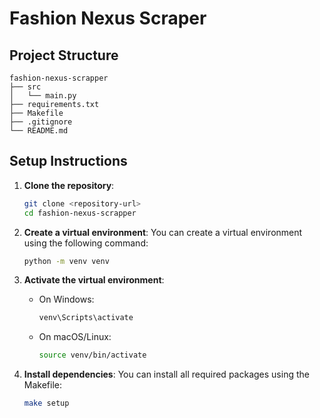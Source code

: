 # Fashion Nexus Scraper


## Project Structure
```
fashion-nexus-scrapper
├── src
│   └── main.py
├── requirements.txt
├── Makefile
├── .gitignore
└── README.md
```

## Setup Instructions

1. **Clone the repository**:
   ```bash
   git clone <repository-url>
   cd fashion-nexus-scrapper
   ```

2. **Create a virtual environment**:
   You can create a virtual environment using the following command:
   ```bash
   python -m venv venv
   ```

3. **Activate the virtual environment**:
   - On Windows:
     ```bash
     venv\Scripts\activate
     ```
   - On macOS/Linux:
     ```bash
     source venv/bin/activate
     ```

4. **Install dependencies**:
   You can install all required packages using the Makefile:
   ```bash
   make setup
   ```